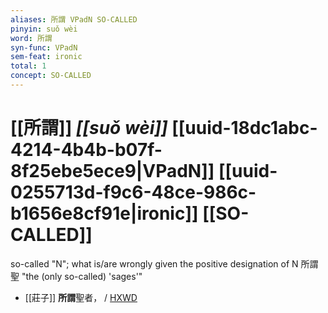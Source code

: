 ```yaml
---
aliases: 所謂 VPadN SO-CALLED
pinyin: suǒ wèi
word: 所謂
syn-func: VPadN
sem-feat: ironic
total: 1
concept: SO-CALLED 
---
```

# [[所謂]] *[[suǒ wèi]]*  [[uuid-18dc1abc-4214-4b4b-b07f-8f25ebe5ece9|VPadN]] [[uuid-0255713d-f9c6-48ce-986c-b1656e8cf91e|ironic]] [[SO-CALLED]]
so-called "N"; what is/are wrongly given the positive designation of N 所謂聖 "the (only so-called) 'sages'"
 - [[莊子]] **所謂**聖者，
                     / [HXWD](https://hxwd.org/textview.html?location=KR5c0126_tls_010-2a.5)